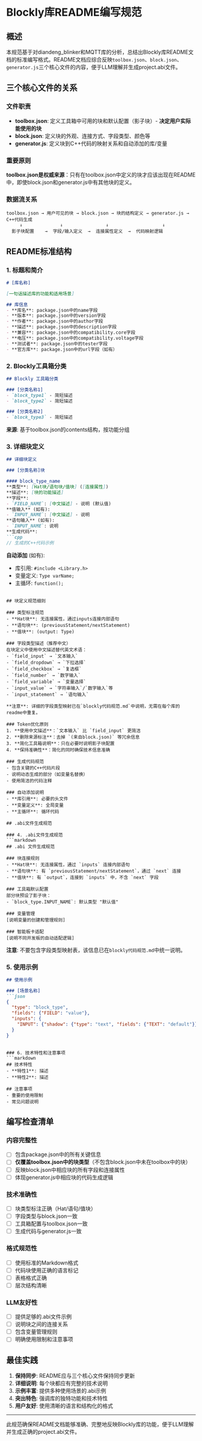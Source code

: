 # Blockly库README编写规范

## 概述

本规范基于对diandeng_blinker和MQTT库的分析，总结出Blockly库README文档的标准编写格式。README文档应综合反映`toolbox.json`、`block.json`、`generator.js`三个核心文件的内容，便于LLM理解并生成project.abi文件。

## 三个核心文件的关系

### 文件职责
- **toolbox.json**: 定义工具箱中可用的块和默认配置（影子块）- **决定用户实际能使用的块**
- **block.json**: 定义块的外观、连接方式、字段类型、颜色等
- **generator.js**: 定义块到C++代码的映射关系和自动添加的库/变量

### 重要原则
**toolbox.json是权威来源**：只有在toolbox.json中定义的块才应该出现在README中，即使block.json和generator.js中有其他块的定义。

### 数据流关系
```
toolbox.json → 用户可见的块 → block.json → 块的结构定义 → generator.js → C++代码生成
     ↓              ↓                ↓                    ↓
  影子块配置    →  字段/输入定义  →  连接属性定义  →  代码映射逻辑
```

## README标准结构

### 1. 标题和简介
```markdown
# [库名称]

[一句话描述库的功能和适用场景]

## 库信息
- **库名**: package.json中的name字段
- **版本**: package.json中的version字段  
- **作者**: package.json中的author字段
- **描述**: package.json中的description字段
- **兼容**: package.json中的compatibility.core字段
- **电压**: package.json中的compatibility.voltage字段
- **测试者**: package.json中的tester字段
- **官方库**: package.json中的url字段（如有）
```

### 2. Blockly工具箱分类
```markdown
## Blockly 工具箱分类

### [分类名称1]
- `block_type1` - 简短描述
- `block_type2` - 简短描述

### [分类名称2]  
- `block_type3` - 简短描述
```
**来源**: 基于toolbox.json的contents结构，按功能分组

### 3. 详细块定义
```markdown
## 详细块定义

### [分类名称]块

#### block_type_name
**类型**: [Hat块/语句块/值块] ([连接属性])
**描述**: [块的功能描述]
**字段**:
- `FIELD_NAME`: [中文描述] - 说明 (默认值)
**值输入** (如有):
- `INPUT_NAME`: [中文描述] - 说明
**语句输入** (如有):
- `INPUT_NAME`: 说明
**生成代码**:
```cpp
// 生成的C++代码示例
```
**自动添加** (如有):
- 库引用: `#include <Library.h>`
- 变量定义: `Type varName;`
- 主循环: `function();`
```

## 块定义规范细则

### 类型标注规范
- **Hat块**: 无连接属性，通过inputs连接内部语句
- **语句块**: (previousStatement/nextStatement)
- **值块**: (output: Type)

### 字段类型描述（推荐中文）
在块定义中使用中文描述替代英文术语：
- `field_input` → `文本输入`
- `field_dropdown` → `下拉选择`
- `field_checkbox` → `复选框`
- `field_number` → `数字输入`
- `field_variable` → `变量选择`
- `input_value` → `字符串输入`/`数字输入`等
- `input_statement` → `语句输入`

**注意**: 详细的字段类型映射已在`blockly代码规范.md`中说明，无需在每个库的readme中重复。

### Token优化原则
1. **使用中文描述**：`文本输入` 比 `field_input` 更简洁
2. **删除来源标注**：去掉 `(来自block.json)` 等冗余信息
3. **简化工具箱说明**：只在必要时说明影子块配置
4. **保持准确性**：简化的同时确保技术信息准确

### 生成代码规范
- 包含关键的C++代码片段
- 说明动态生成的部分（如变量名替换）
- 使用简洁的代码注释

### 自动添加说明
- **库引用**: 必要的头文件
- **变量定义**: 全局变量
- **主循环**: 循环代码

## .abi文件生成规范

### 4. .abi文件生成规范
```markdown
## .abi 文件生成规范

### 块连接规则
- **Hat块**: 无连接属性，通过 `inputs` 连接内部语句
- **语句块**: 有 `previousStatement/nextStatement`，通过 `next` 连接
- **值块**: 有 `output`，连接到 `inputs` 中，不含 `next` 字段

### 工具箱默认配置
部分块预设了影子块：
- `block_type.INPUT_NAME`: 默认类型 "默认值"

### 变量管理
[说明变量的创建和管理规则]

### 智能板卡适配
[说明不同开发板的自动适配逻辑]
```

**注意**: 不要包含字段类型映射表，该信息已在`blockly代码规范.md`中统一说明。

### 5. 使用示例
```markdown
## 使用示例

### [场景名称]
```json
{
  "type": "block_type",
  "fields": {"FIELD": "value"},
  "inputs": {
    "INPUT": {"shadow": {"type": "text", "fields": {"TEXT": "default"}}}
  }
}
```
```

### 6. 技术特性和注意事项
```markdown
## 技术特性
- **特性1**: 描述
- **特性2**: 描述

## 注意事项  
- 重要的使用限制
- 常见问题说明
```

## 编写检查清单

### 内容完整性
- [ ] 包含package.json中的所有关键信息
- [ ] **仅覆盖toolbox.json中的块类型**（不包含block.json中未在toolbox中的块）
- [ ] 反映block.json中相应块的所有字段和连接属性
- [ ] 体现generator.js中相应块的代码生成逻辑

### 技术准确性
- [ ] 块类型标注正确（Hat/语句/值块）
- [ ] 字段类型与block.json一致
- [ ] 工具箱配置与toolbox.json一致
- [ ] 生成代码与generator.js一致

### 格式规范性
- [ ] 使用标准的Markdown格式
- [ ] 代码块使用正确的语言标记
- [ ] 表格格式正确
- [ ] 层次结构清晰

### LLM友好性
- [ ] 提供足够的.abi文件示例
- [ ] 说明块之间的连接关系
- [ ] 包含变量管理规则
- [ ] 明确使用限制和注意事项

## 最佳实践

1. **保持同步**: README应与三个核心文件保持同步更新
2. **详细说明**: 每个块都应有完整的技术说明
3. **示例丰富**: 提供多种使用场景的.abi示例
4. **突出特色**: 强调库的独特功能和技术特性
5. **用户友好**: 使用清晰的语言和结构化的格式

---

此规范确保README文档能够准确、完整地反映Blockly库的功能，便于LLM理解并生成正确的project.abi文件。
